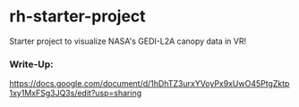 # rh-starter-project

Starter project to visualize NASA's GEDI-L2A canopy data in VR!

### Write-Up:
https://docs.google.com/document/d/1hDhTZ3urxYVoyPx9xUwO45PtgZktp1xy1MxFSg3JQ3s/edit?usp=sharing
